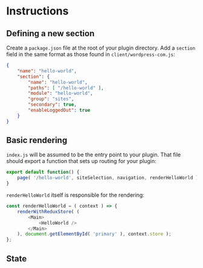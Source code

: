 # Instructions

## Defining a new section

Create a `package.json` file at the root of your plugin directory. Add a `section` field in the same format as those found in `client/wordpress-com.js`:

```json
{
	"name": "hello-world",
	"section": {
		"name": "hello-world",
		"paths": [ "/hello-world" ],
		"module": "hello-world",
		"group": "sites",
		"secondary": true,
		"enableLoggedOut": true
	}
}
```

## Basic rendering

`index.js` will be assumed to be the entry point to your plugin. That file should export a function that sets up routing for your plugin:

```js
export default function() {
	page( '/hello-world', siteSelection, navigation, renderHelloWorld );
}
```

`renderHelloWorld` itself is responsible for the rendering:

```js
const renderHelloWorld = ( context ) => {
	renderWithReduxStore( (
		<Main>
			<HelloWorld />
		</Main>
	), document.getElementById( 'primary' ), context.store );
};
```

## State


